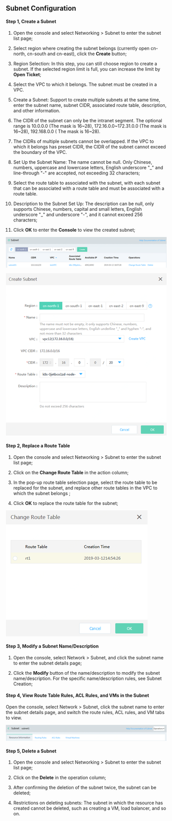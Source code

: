 ## **Subnet Configuration**

#### **Step 1, Create a Subnet**

1. Open the console and select Networking > Subnet to enter the subnet list page;

2. Select region where creating the subnet belongs (currently open cn-north, cn-south and cn-east), click the **Create** button;

3. Region Selection: In this step, you can still choose region to create a subnet. If the selected region limit is full, you can increase the limit by **Open Ticket**;

4. Select the VPC to which it belongs. The subnet must be created in a VPC.

5. Create a Subnet: Support to create multiple subnets at the same time, enter the subnet name, subnet CIDR, associated route table, description, and other information.

6. The CIDR of the subnet can only be the intranet segment. The optional range is 10.0.0.0 (The mask is 16~28), 172.16.0.0~172.31.0.0 (The mask is 16~28), 192.168.0.0 ( The mask is 16~28).

7. The CIDRs of multiple subnets cannot be overlapped. If the VPC to which it belongs has preset CIDR, the CIDR of the subnet cannot exceed the boundary of the VPC.

8. Set Up the Subnet Name: The name cannot be null. Only Chinese, numbers, uppercase and lowercase letters, English underscore "_" and line-through "-" are accepted, not exceeding 32 characters;

9. Select the route table to associated with the subnet, with each subnet that can be associated with a route table and must be associated with a route table.

10. Description to the Subnet Set Up: The description can be null, only supports Chinese, numbers, capital and small letters, English underscore "_" and underscore "-", and it cannot exceed 256 characters;

11. Click **OK** to enter the **Console** to view the created subnet;

![](/image/Networking/Virtual-Private-Cloud/Operation-Guide/Subnet-Configuration/Step1.png)

![](/image/Networking/Virtual-Private-Cloud/Operation-Guide/Subnet-Configuration/Step2.png)



#### **Step 2, Replace a Route Table**

1. Open the console and select Networking > Subnet to enter the subnet list page;

2. Click on the **Change Route Table** in the action column;

3. In the pop-up route table selection page, select the route table to be replaced for the subnet, and replace other route tables in the VPC to which the subnet belongs ;

4. Click **OK** to replace the route table for the subnet;

![](/image/Networking/Virtual-Private-Cloud/Operation-Guide/Subnet-Configuration/Step3.png)



#### **Step 3, Modify a Subnet Name/Description**

1. Open the console, select Network > Subnet, and click the subnet name to enter the subnet details page;

2. Click the **Modify** button of the name/description to modify the subnet name/description. For the specific name/description rules, see Subnet Creation;



#### **Step 4, View Route Table Rules, ACL Rules, and VMs in the Subnet**

Open the console, select Network > Subnet, click the subnet name to enter the subnet details page, and switch the route rules, ACL rules, and VM tabs to view.

 ![](/image/Networking/Virtual-Private-Cloud/Operation-Guide/Subnet-Configuration/Step4.png)



#### **Step 5, Delete a Subnet**

1. Open the console and select Networking > Subnet to enter the subnet list page;

2. Click on the **Delete** in the operation column;

3. After confirming the deletion of the subnet twice, the subnet can be deleted;

4. Restrictions on deleting subnets: The subnet in which the resource has created cannot be deleted, such as creating a VM, load balancer, and so on.

 